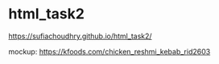 # html_task2
 https://sufiachoudhry.github.io/html_task2/
 
mockup: https://kfoods.com/chicken_reshmi_kebab_rid2603
